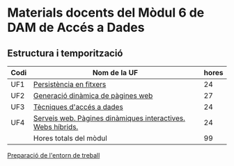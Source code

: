 # Materials docents del Mòdul 6 de DAM de Accés a Dades

## Estructura i temporització

| Codi | Nom de la UF  | hores|
| ---- | --------------------------------------------------------------------------------------- | ----------- |
| UF1  | [Persistència en fitxers](uf1/home.md) | 24          |
| UF2  | [Generació dinàmica de pàgines web](uf2/home.md)  | 27          |
| UF3  | [Tècniques d'accés a dades](uf3/home.md)  | 24          |
| UF4  | [Serveis web. Pàgines dinàmiques interactives. Webs híbrids.](uf4/home.md) | 24          |
|      | Hores totals del mòdul  | 99         |

[Preparació de l'entorn de treball](entorn_treball.md)
